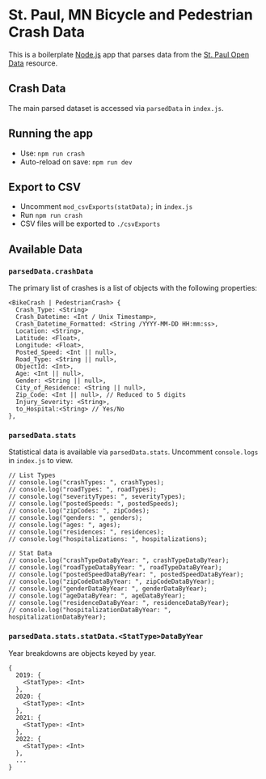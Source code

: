 # St. Paul, MN Bicycle and Pedestrian Crash Data

This is a boilerplate [Node.js](https://nodejs.org/en/) app that parses data from the [St. Paul Open Data](https://information.stpaul.gov/datasets/stpaul::pedestrian-and-bike-crash-dataset-/explore?location=44.944520%2C-93.105671%2C13.03) resource.

## Crash Data

The main parsed dataset is accessed via `parsedData` in `index.js`.

## Running the app

- Use: `npm run crash`
- Auto-reload on save: `npm run dev`

## Export to CSV

- Uncomment `mod_csvExports(statData);` in `index.js`
- Run `npm run crash`
- CSV files will be exported to `./csvExports`

## Available Data

### `parsedData.crashData`

The primary list of crashes is a list of objects with the following properties:

```
<BikeCrash | PedestrianCrash> {
  Crash_Type: <String>
  Crash_Datetime: <Int / Unix Timestamp>,
  Crash_Datetime_Formatted: <String /YYYY-MM-DD HH:mm:ss>,
  Location: <String>,
  Latitude: <Float>,
  Longitude: <Float>,
  Posted_Speed: <Int || null>,
  Road_Type: <String || null>,
  ObjectId: <Int>,
  Age: <Int || null>,
  Gender: <String || null>,
  City_of_Residence: <String || null>,
  Zip_Code: <Int || null>, // Reduced to 5 digits
  Injury_Severity: <String>,
  to_Hospital:<String> // Yes/No
},
```

### `parsedData.stats`

Statistical data is available via `parsedData.stats`. Uncomment `console.logs` in `index.js` to view.

```
// List Types
// console.log("crashTypes: ", crashTypes);
// console.log("roadTypes: ", roadTypes);
// console.log("severityTypes: ", severityTypes);
// console.log("postedSpeeds: ", postedSpeeds);
// console.log("zipCodes: ", zipCodes);
// console.log("genders: ", genders);
// console.log("ages: ", ages);
// console.log("residences: ", residences);
// console.log("hospitalizations: ", hospitalizations);

// Stat Data
// console.log("crashTypeDataByYear: ", crashTypeDataByYear);
// console.log("roadTypeDataByYear: ", roadTypeDataByYear);
// console.log("postedSpeedDataByYear: ", postedSpeedDataByYear);
// console.log("zipCodeDataByYear: ", zipCodeDataByYear);
// console.log("genderDataByYear: ", genderDataByYear);
// console.log("ageDataByYear: ", ageDataByYear);
// console.log("residenceDataByYear: ", residenceDataByYear);
// console.log("hospitalizationDataByYear: ", hospitalizationDataByYear);
```

### `parsedData.stats.statData.<StatType>DataByYear`

Year breakdowns are objects keyed by year.

```
{
  2019: {
    <StatType>: <Int>
  },
  2020: {
    <StatType>: <Int>
  },
  2021: {
    <StatType>: <Int>
  },
  2022: {
    <StatType>: <Int>
  },
  ...
}
```
